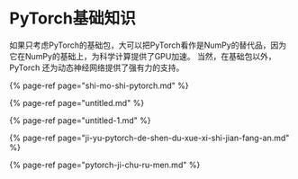 # PyTorch基础知识

如果只考虑PyTorch的基础包，大可以把PyTorch看作是NumPy的替代品，因为它在NumPy的基础上，为科学计算提供了GPU加速。  当然，在基础包以外，PyTorch 还为动态神经网络提供了强有力的支持。

{% page-ref page="shi-mo-shi-pytorch.md" %}

{% page-ref page="untitled.md" %}

{% page-ref page="untitled-1.md" %}

{% page-ref page="ji-yu-pytorch-de-shen-du-xue-xi-shi-jian-fang-an.md" %}

{% page-ref page="pytorch-ji-chu-ru-men.md" %}




